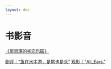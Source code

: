 ```yaml
---
layout: doc
---
```


# 书影音

[《房思琪的初恋乐园》](/Users/admin/VitePress/MyBlog/docs/Blog/《房思琪的初恋乐园》.md)

[剧评｜“鱼在水中游，是尾也是头”](/Users/admin/VitePress/MyBlog/docs/Blog/剧评｜“鱼在水中游，是尾也是头”.md)
[观影｜"All_Ears."](/Users/admin/VitePress/MyBlog/docs/Blog/观影｜"AllEars.".md)
